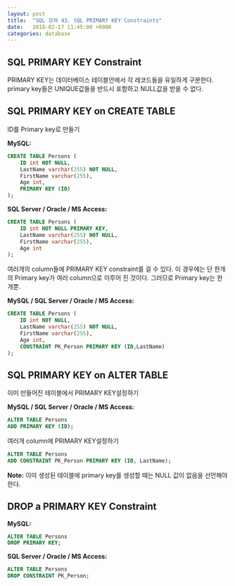 ```yaml
---
layout: post
title:  "SQL 강좌 43. SQL PRIMARY KEY Constraints"
date:   2018-02-17 11:45:00 +0900
categories: database
---
```


## SQL PRIMARY KEY Constraint

PRIMARY KEY는 데이터베이스 테이블안에서 각 레코드들을 유일하게 구분한다.  
primary key들은 UNIQUE값들을 반드시 포함하고 NULL값을 받을 수 없다.

## SQL PRIMARY KEY on CREATE TABLE

ID를 Primary key로 만들기

**MySQL:**

```sql
CREATE TABLE Persons (
    ID int NOT NULL,
    LastName varchar(255) NOT NULL,
    FirstName varchar(255),
    Age int,
    PRIMARY KEY (ID)
);
```

**SQL Server / Oracle / MS Access:**

```sql
CREATE TABLE Persons (
    ID int NOT NULL PRIMARY KEY,
    LastName varchar(255) NOT NULL,
    FirstName varchar(255),
    Age int
);
```

여러개의 column들에 PRIMARY KEY constraint를 걸 수 있다.
이 경우에는 단 한개의 Primary key가 여러 column으로 이루어 진 것이다. 그러므로 Primary key는 한 개뿐.

**MySQL / SQL Server / Oracle / MS Access:**

```sql
CREATE TABLE Persons (
    ID int NOT NULL,
    LastName varchar(255) NOT NULL,
    FirstName varchar(255),
    Age int,
    CONSTRAINT PK_Person PRIMARY KEY (ID,LastName)
);
```

## SQL PRIMARY KEY on ALTER TABLE

이미 만들어진 테이블에서 PRIMARY KEY설정하기

**MySQL / SQL Server / Oracle / MS Access:**

```sql
ALTER TABLE Persons
ADD PRIMARY KEY (ID);
```

여러개 column에 PRIMARY KEY설정하기

```sql
ALTER TABLE Persons
ADD CONSTRAINT PK_Person PRIMARY KEY (ID, LastName);
```

**Note:** 이미 생성된 테이블에 primary key를 생성할 때는 NULL 값이 없음을 선언해야한다.

## DROP a PRIMARY KEY Constraint

**MySQL:**

```sql
ALTER TABLE Persons
DROP PRIMARY KEY;
```

**SQL Server / Oracle / MS Access:**

```sql
ALTER TABLE Persons
DROP CONSTRAINT PK_Person;
```

